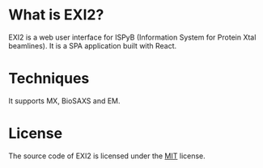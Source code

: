 # What is EXI2?

EXI2 is a web user interface for ISPyB (Information System for Protein Xtal beamlines). It is a SPA application built with React.

# Techniques

It supports MX, BioSAXS and EM.

# License

The source code of EXI2 is licensed under the [MIT](../../LICENSE.md) license.
